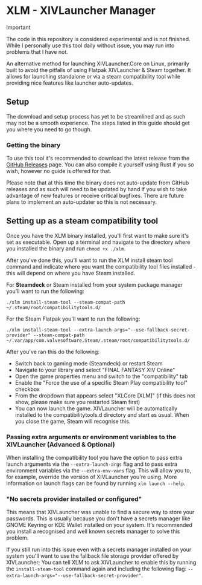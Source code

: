 # XLM - XIVLauncher Manager

> [!IMPORTANT]  
> The code in this repository is considered experimental and is not finished. While I personally use this tool daily without issue, you may run into problems that I have not.

An alternative method for launching XIVLauncher.Core on Linux, primarily built to avoid the pitfalls of using Flatpak XIVLauncher & Steam together. It allows for launching standalone or via a steam compatibility tool while providing nice features like launcher auto-updates.

## Setup

The download and setup process has yet to be streamlined and as such may not be a smooth experience. The steps listed in this guide should get you where you need to go though.

### Getting the binary

To use this tool it's recommended to download the latest release from the [GitHub Releases](https://github.com/Blooym/xlm/releases/latest) page. You can also compile it yourself using Rust if you so wish, however no guide is offered for that.

Please note that at this time the binary does not auto-update from GitHub releases and as such will need to be updated by hand if you wish to take advantage of new features or receive critical bugfixes. There are future plans to implement an auto-updater so this is not necessary.

## Setting up as a steam compatibility tool

Once you have the XLM binary installed, you'll first want to make sure it's set as executable. Open up a terminal and navigate to the directory where you installed the binary and run `chmod +x ./xlm`.

After you've done this, you'll want to run the XLM install steam tool command and indicate where you want the compatibility tool files installed - this will depend on where you have Steam installed. 

For **Steamdeck** or Steam installed from your system package manager you'll want to run the following:
```
./xlm install-steam-tool --steam-compat-path ~/.steam/root/compatibilitytools.d/
```

For the Steam Flatpak you'll want to run the following: 
```
./xlm install-steam-tool --extra-launch-args="--use-fallback-secret-provider" --steam-compat-path ~/.var/app/com.valvesoftware.Steam/.steam/root/compatibilitytools.d/
```

After you've ran this do the following:
- Switch back to gaming mode (Steamdeck) or restart Steam 
- Navigate to your library and select "FINAL FANTASY XIV Online" 
- Open the game properties menu and switch to the "compatibility" tab
- Enable the "Force the use of a specific Steam Play compatibility tool" checkbox
- From the dropdown that appears select "XLCore [XLM]" (if this does not show, please make sure you restarted Steam first)
- You can now launch the game. XIVLauncher will be automatically installed to the compatibilitytools.d directory and start as usual. When you close the game, Steam will recognise this.

### Passing extra arguments or environment variables to the XIVLauncher (Advanced & Optional)

When installing the compatibility tool you have the option to pass extra launch arguments via the `--extra-launch-args` flag and to pass extra environment variables via the `--extra-env-vars` flag. This will allow you to, for example, override the version of XIVLauncher you're using. More information on launch flags can be found by running `xlm launch --help`.

### "No secrets provider installed or configured"

This means that XIVLauncher was unable to find a secure way to store your passwords. This is usually because you don't have a secrets manager like GNOME Keyring or KDE Wallet installed on your system. It's recommended you install a recognised and well known secrets manager to solve this problem.

If you still run into this issue even with a secrets manager installed on your system you'll want to use the fallback file storage provider offered by XIVLauncher; You can tell XLM to ask XIVLauncher to enable this by running the `install-steam-tool` command again and including the following flag: `--extra-launch-args="--use-fallback-secret-provider"`.